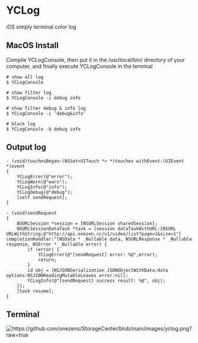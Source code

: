 # YCLog
iOS simply terminal color log

## MacOS Install
Compile YCLogConsole, then put it in the /usr/local/bin/ directory of your computer, and finally execute YCLogConsole in the terminal

```
# show all log
$ YCLogConsole

# show filter log
$ YCLogConsole -i debug info

# show filter debug & info log
$ YCLogConsole -i 'debug&info'

# block log
$ YCLogConsole -b debug info
```

## Output log

```
- (void)touchesBegan:(NSSet<UITouch *> *)touches withEvent:(UIEvent *)event 
{
    YCLogError(@"error");
    YCLogWarn(@"warn");
    YCLogInfo(@"info");
    YCLogDebug(@"debug");
    [self sendRequest];
}

- (void)sendRequest
{
    NSURLSession *session = [NSURLSession sharedSession];
    NSURLSessionDataTask *task = [session dataTaskWithURL:[NSURL URLWithString:@"http://api.onezen.cc/v1/video/list?page=1&size=1"] completionHandler:^(NSData * _Nullable data, NSURLResponse * _Nullable response, NSError * _Nullable error) {
        if (error) {
            YCLogError(@"[sendRequest] error: %@",error);
            return;
        }
        id obj = [NSJSONSerialization JSONObjectWithData:data options:NSJSONReadingMutableLeaves error:nil];
        YCLogInfo(@"[sendRequest] success result: %@", obj);
    }];
    [task resume];
}

```

## Terminal 
![https://github.com/onezens/StorageCenter/blob/main/images/yclog.png?raw=true
](https://github.com/onezens/StorageCenter/blob/main/images/yclog.png?raw=true)


